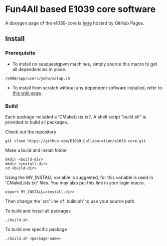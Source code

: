 # Fun4All based E1039 core software

A doxygen page of the e1039-core is [here](https://e1039-collaboration.github.io/e1039-doc/index.html) hosted by GitHub Pages.

## Install

### Prerequisite
* To install on seaquestgpvm machines, simply source this macro to get all dependencies in place.
```
/e906/app/users/yuhw/setup.sh
```
* To install from scratch without any dependent software installed, refer to [this wiki page](https://github.com/E1039-Collaboration/e1039-wiki/wiki/Install-the-core-software-from-scratch).

### Build
Each package included a 'CMakeLists.txt'.
A shell script "build.sh" is provided to build all packages. 

Check out the repository
```
git clone https://github.com/E1039-Collaboration/e1039-core.git
```


Make a build and install folder
```
mkdir <build-dir>
mkdir <install-dir>
cd <build-dir>
```

Using the MY_INSTALL variable is suggested, for this variable is used in 'CMakeLists.txt' files.
You may also put this line in your login macro.
```
export MY_INSTALL=<install-dir>
```

Then change the 'src' line of 'build.sh' to use your source path.

To build and install all packages
```
./build.sh
```

To build one specific package
```
./build.sh <package-name>
```



